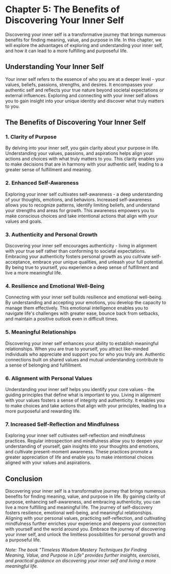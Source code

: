Chapter 5: The Benefits of Discovering Your Inner Self
======================================================

Discovering your inner self is a transformative journey that brings numerous benefits for finding meaning, value, and purpose in life. In this chapter, we will explore the advantages of exploring and understanding your inner self, and how it can lead to a more fulfilling and purposeful life.

Understanding Your Inner Self
-----------------------------

Your inner self refers to the essence of who you are at a deeper level - your values, beliefs, passions, strengths, and desires. It encompasses your authentic self and reflects your true nature beyond societal expectations or external influences. Exploring and connecting with your inner self allows you to gain insight into your unique identity and discover what truly matters to you.

The Benefits of Discovering Your Inner Self
-------------------------------------------

### 1. Clarity of Purpose

By delving into your inner self, you gain clarity about your purpose in life. Understanding your values, passions, and aspirations helps align your actions and choices with what truly matters to you. This clarity enables you to make decisions that are in harmony with your authentic self, leading to a greater sense of fulfillment and meaning.

### 2. Enhanced Self-Awareness

Exploring your inner self cultivates self-awareness - a deep understanding of your thoughts, emotions, and behaviors. Increased self-awareness allows you to recognize patterns, identify limiting beliefs, and understand your strengths and areas for growth. This awareness empowers you to make conscious choices and take intentional actions that align with your values and goals.

### 3. Authenticity and Personal Growth

Discovering your inner self encourages authenticity - living in alignment with your true self rather than conforming to societal expectations. Embracing your authenticity fosters personal growth as you cultivate self-acceptance, embrace your unique qualities, and unleash your full potential. By being true to yourself, you experience a deep sense of fulfillment and live a more meaningful life.

### 4. Resilience and Emotional Well-Being

Connecting with your inner self builds resilience and emotional well-being. By understanding and accepting your emotions, you develop the capacity to manage them effectively. This emotional intelligence enables you to navigate life's challenges with greater ease, bounce back from setbacks, and maintain a positive outlook even in difficult times.

### 5. Meaningful Relationships

Discovering your inner self enhances your ability to establish meaningful relationships. When you are true to yourself, you attract like-minded individuals who appreciate and support you for who you truly are. Authentic connections built on shared values and mutual understanding contribute to a sense of belonging and fulfillment.

### 6. Alignment with Personal Values

Understanding your inner self helps you identify your core values - the guiding principles that define what is important to you. Living in alignment with your values fosters a sense of integrity and authenticity. It enables you to make choices and take actions that align with your principles, leading to a more purposeful and rewarding life.

### 7. Increased Self-Reflection and Mindfulness

Exploring your inner self cultivates self-reflection and mindfulness practices. Regular introspection and mindfulness allow you to deepen your understanding of yourself, gain insights into your thoughts and emotions, and cultivate present-moment awareness. These practices promote a greater appreciation of life and enable you to make intentional choices aligned with your values and aspirations.

Conclusion
----------

Discovering your inner self is a transformative journey that brings numerous benefits for finding meaning, value, and purpose in life. By gaining clarity of purpose, enhancing self-awareness, and embracing authenticity, you can live a more fulfilling and meaningful life. The journey of self-discovery fosters resilience, emotional well-being, and meaningful relationships. Aligning with your personal values, practicing self-reflection, and cultivating mindfulness further enriches your experience and deepens your connection with yourself and the world around you. Embrace the journey of discovering your inner self, and unlock the limitless possibilities for personal growth and a purposeful life.

*Note: The book "Timeless Wisdom Mastery Techniques for Finding Meaning, Value, and Purpose in Life" provides further insights, exercises, and practical guidance on discovering your inner self and living a more meaningful life.*
